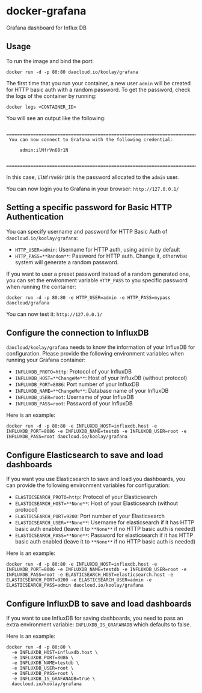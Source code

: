 docker-grafana
====================


Grafana dashboard for Influx DB


Usage
-----

To run the image and bind the port:

    docker run -d -p 80:80 daocloud.io/koolay/grafana

The first time that you run your container, a new user `admin` will be created for HTTP basic auth with a random password. To get the password, check the logs of the container by running:

    docker logs <CONTAINER_ID>

You will see an output like the following:

```
 ========================================================================
 You can now connect to Grafana with the following credential:

     admin:ilNfrVn68r1N

 ========================================================================
```

In this case, `ilNfrVn68r1N` is the password allocated to the `admin` user.

You can now login you to Grafana in your browser: `http://127.0.0.1/`


Setting a specific password for Basic HTTP Authentication
---------------------------------------------------------

You can specify username and password for HTTP Basic Auth of `daocloud.io/koolay/grafana`:

* ``HTTP_USER=admin``: Username for HTTP auth, using admin by default
* ``HTTP_PASS=**Random**``: Password for HTTP auth. Change it, otherwise system will generate a random password.

If you want to user a preset password instead of a random generated one, you can set the environment variable `HTTP_PASS` to you specific password when running the container:

    docker run -d -p 80:80 -e HTTP_USER=admin -e HTTP_PASS=mypass daocloud/grafana

You can now test it: `http://127.0.0.1/`


Configure the connection to InfluxDB
------------------------------------

`daocloud/koolay/grafana` needs to know the information of your InfluxDB for configuration. Please provide the following environment variables when running your Grafana container:

* ``INFLUXDB_PROTO=http``: Protocol of your InfluxDB
* ``INFLUXDB_HOST=**ChangeMe**``: Host of your InfluxDB (without protocol)
* ``INFLUXDB_PORT=8086``: Port number of your InfluxDB
* ``INFLUXDB_NAME=**ChangeMe**``: Database name of your InfluxDB
* ``INFLUXDB_USER=root``: Username of your InfluxDB
* ``INFLUXDB_PASS=root``: Password of your InfluxDB

Here is an example:

    docker run -d -p 80:80 -e INFLUXDB_HOST=influxdb.host -e INFLUXDB_PORT=8086 -e INFLUXDB_NAME=testdb -e INFLUXDB_USER=root -e INFLUXDB_PASS=root daocloud.io/koolay/grafana


Configure Elasticsearch to save and load dashboards
---------------------------------------------------
If you want you use Elasticsearch to save and load you dashboards, you can provide the following environment variables for configuration:


* ``ELASTICSEARCH_PROTO=http``: Protocol of your Elasticsearch
* ``ELASTICSEARCH_HOST=**None**``: Host of your Elasticsearch (without protocol)
* ``ELASTICSEARCH_PORT=9200``: Port number of your Elasticsearch
* ``ELASTICSEARCH_USER=**None**``: Username for elasticsearch if it has HTTP basic auth enabled (leave it to ``**None**`` if no HTTP basic auth is needed)
* ``ELASTICSEARCH_PASS=**None**``: Password for elasticsearch if it has HTTP basic auth enabled (leave it to ``**None**`` if no HTTP basic auth is needed)

Here is an example:

    docker run -d -p 80:80 -e INFLUXDB_HOST=influxdb.host -e INFLUXDB_PORT=8086 -e INFLUXDB_NAME=testdb -e INFLUXDB_USER=root -e INFLUXDB_PASS=root -e ELASTICSEARCH_HOST=elasticsearch.host -e ELASTICSEARCH_PORT=9200 -e ELASTICSEARCH_USER=admin -e ELASTICSEARCH_PASS=admin daocloud.io/koolay/grafana

Configure InfluxDB to save and load dashboards
---------------------------------------------------
If you want to use InfluxDB for saving dashboards, you need to pass an extra
environment variable: `INFLUXDB_IS_GRAFANADB` which defaults to false.

Here is an example:

```
docker run -d -p 80:80 \
  -e INFLUXDB_HOST=influxdb.host \
  -e INFLUXDB_PORT=8086 \
  -e INFLUXDB_NAME=testdb \
  -e INFLUXDB_USER=root \
  -e INFLUXDB_PASS=root \
  -e INFLUXDB_IS_GRAFANADB=true \
  daocloud.io/koolay/grafana
```
